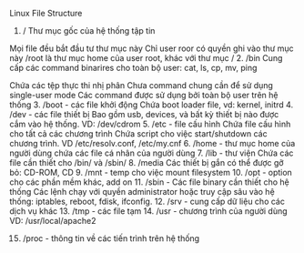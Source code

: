 Linux File Structure

1. /
Thư mục gốc của hệ thống tập tin

Mọi file đều bắt đầu tư thư mục này
Chỉ user roor có quyền ghi vào thư mục này
/root là thư mục home của user root, khác với thư mục /
2. /bin
Cung cấp các command binarires cho toàn bộ user: cat, ls, cp, mv, ping

Chứa các tệp thực thi nhị phân
Chưa command chung cần để sử dụng single-user mode
Các command được sử dụng bởi toàn bộ user trên hệ thống
3. /boot - các file khởi động
Chứa boot loader file, vd: kernel, initrd
4. /dev - các file thiết bị
Bao gồm usb, devices, và bất kỳ thiết bị nào được cắm vào hệ thống.
VD: /dev/cdrom
5. /etc - file cấu hình
Chứa file cấu hình cho tất cả các chương trình
Chứa script cho việc start/shutdown các chương trình.
VD /etc/resolv.conf, /etc/my.cnf
6. /home - thư mục home của người dùng chứa các file cá nhân của người dùng
7. /lib - thư viện
Chứa các file cần thiết cho /bin/ và /sbin/
8. /media
Các thiết bị gắn có thể được gỡ bỏ: CD-ROM, CD
9. /mnt - temp cho việc mount filesystem
10. /opt - option cho các phần mềm khác, add on
11. /sbin - Các file binary cần thiết cho hệ thống
Các lệnh chạy với quyền administrator hoặc truy cập sâu vào hệ thống: iptables, reboot, fdisk, ifconfig.
12. /srv - cung cấp dữ liệu cho các dịch vụ khác
13. /tmp - các file tạm
14. /usr - chương trình của người dùng
VD: /usr/local/apache2

15. /proc - thông tin về các tiến trình trên hệ thống

